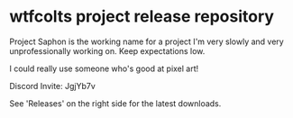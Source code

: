 # wtfcolts project release repository


Project Saphon is the working name for a project I'm very slowly and very unprofessionally working on. Keep expectations low. 

I could really use someone who's good at pixel art!



Discord Invite: JgjYb7v

See 'Releases' on the right side for the latest downloads.
